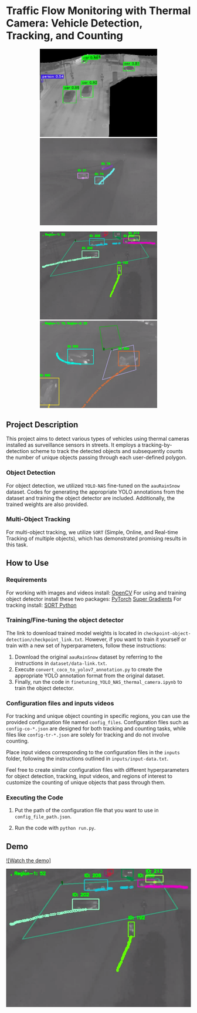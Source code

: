 # Traffic Flow Monitoring with Thermal Camera: Vehicle Detection, Tracking, and Counting

<p align="center">
  <img width="320" src="readme-files/1.png" alt="Vehicle Detection in Thermal camera">
  <img width="320" src="readme-files/3.png" alt="Vehicle Tracking in Thermal camera">
</p>
<p align="center">
  <img width="320" src="readme-files/4.png" alt="Unique Vehicle Counting in Thermal camera">
  <img width="320" src="readme-files/2.png" alt="Unique Vehicle Counting in Thermal camera">
</p>


## Project Description
This project aims to detect various types of vehicles using thermal cameras installed as surveillance sensors in streets. It employs a tracking-by-detection scheme to track the detected objects and subsequently counts the number of unique objects passing through each user-defined polygon.

### Object Detection
For object detection, we utilized `YOLO-NAS` fine-tuned on the `aauRainSnow` dataset. Codes for generating the appropriate YOLO annotations from the dataset and training the object detector are included. Additionally, the trained weights are also provided.

### Multi-Object Tracking
For multi-object tracking, we utilize `SORT` (Simple, Online, and Real-time Tracking of multiple objects), which has demonstrated promising results in this task.

## How to Use

### Requirements
For working with images and videos install:
[OpenCV](https://pypi.org/project/opencv-python/)
For using and training object detector install these two packages:
[PyTorch](https://pytorch.org/get-started/locally/)
[Super Gradients](https://pypi.org/project/super-gradients/)
For tracking install:
[SORT Python](https://github.com/MrGolden1/sort-python)

### Training/Fine-tuning the object detector
The link to download trained model weights is located in `checkpoint-object-detection/checkpoint_link.txt`. However, if you want to train it yourself or train with a new set of hyperparameters, follow these instructions:
1. Download the original `aauRainSnow` dataset by referring to the instructions in `dataset/data-link.txt`.
2. Execute `convert_coco_to_yolov7_annotation.py` to create the appropriate YOLO annotation format from the original dataset.
3. Finally, run the code in `finetuning_YOLO_NAS_thermal_camera.ipynb` to train the object detector.

### Configuration files and inputs videos
For tracking and unique object counting in specific regions, you can use the provided configuration file named `config_files`. Configuration files such as `config-co-*.json` are designed for both tracking and counting tasks, while files like `config-tr-*.json` are solely for tracking and do not involve counting.

Place input videos corresponding to the configuration files in the `inputs` folder, following the instructions outlined in `inputs/input-data.txt`.

Feel free to create similar configuration files with different hyperparameters for object detection, tracking, input videos, and regions of interest to customize the counting of unique objects that pass through them.

### Executing the Code
1. Put the path of the configuration file that you want to use in `config_file_path.json`.

2. Run the code with `python run.py`.

## Demo
[![Watch the demo]](readme-files/demo.webm)

[![Watch the video](readme-files/4.png)](readme-files/demo.webm)
